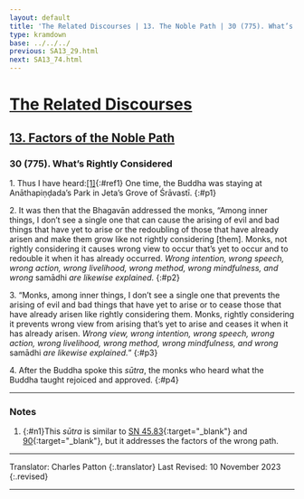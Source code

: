 ```yaml
---
layout: default
title: 'The Related Discourses | 13. The Noble Path | 30 (775). What’s Rightly Considered'
type: kramdown
base: ../../../
previous: SA13_29.html
next: SA13_74.html
---
```


# [The Related Discourses](../index.html)
## [13. Factors of the Noble Path](index.html)
### 30 (775). What’s Rightly Considered

1\. Thus I have heard:[\[1\]](#n1){:#ref1} One time, the Buddha was staying at Anāthapiṇḍada’s Park in Jeta’s Grove of Śrāvastī.
{:#p1}

2\. It was then that the Bhagavān addressed the monks, “Among inner things, I don’t see a single one that can cause the arising of evil and bad things that have yet to arise or the redoubling of those that have already arisen and make them grow like not rightly considering [them]. Monks, not rightly considering it causes wrong view to occur that’s yet to occur and to redouble it when it has already occurred. <em>Wrong intention, wrong speech, wrong action, wrong livelihood, wrong method, wrong mindfulness, and wrong </em>samādhi<em> are likewise explained.</em>
{:#p2}

3\. “Monks, among inner things, I don’t see a single one that prevents the arising of evil and bad things that have yet to arise or to cease those that have already arisen like rightly considering them. Monks, rightly considering it prevents wrong view from arising that’s yet to arise and ceases it when it has already arisen. <em>Wrong view, wrong intention, wrong speech, wrong action, wrong livelihood, wrong method, wrong mindfulness, and wrong </em>samādhi<em> are likewise explained.</em>”
{:#p3}

4\. After the Buddha spoke this <em>sūtra</em>, the monks who heard what the Buddha taught rejoiced and approved.
{:#p4}

---

### Notes

1. {:#n1}This <em>sūtra</em> is similar to [SN 45.83](https://suttacentral.net/sn45.83){:target="_blank"} and [90](https://suttacentral.net/sn45.90){:target="_blank"}, but it addresses the factors of the wrong path.

---

Translator: Charles Patton
{:.translator}
Last Revised: 10 November 2023
{:.revised}

---